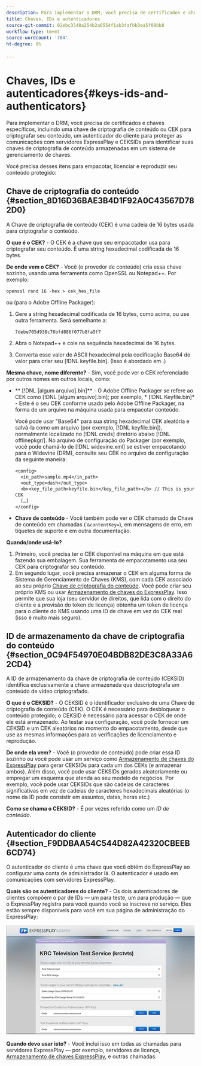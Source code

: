 ```yaml
---
description: Para implementar o DRM, você precisa de certificados e chaves específicos, incluindo uma chave de criptografia de conteúdo ou CEK para criptografar seu conteúdo, um autenticador do cliente para proteger as comunicações com servidores ExpressPlay e CEKSIDs para identificar suas chaves de criptografia de conteúdo armazenadas em um sistema de gerenciamento de chaves.
title: Chaves, IDs e autenticadores
source-git-commit: 02ebc3548a254b2a6554f1ab34afbb3ea5f09bb8
workflow-type: tm+mt
source-wordcount: '764'
ht-degree: 0%

---
```


# Chaves, IDs e autenticadores{#keys-ids-and-authenticators}

Para implementar o DRM, você precisa de certificados e chaves específicos, incluindo uma chave de criptografia de conteúdo ou CEK para criptografar seu conteúdo, um autenticador do cliente para proteger as comunicações com servidores ExpressPlay e CEKSIDs para identificar suas chaves de criptografia de conteúdo armazenadas em um sistema de gerenciamento de chaves.

Você precisa desses itens para empacotar, licenciar e reproduzir seu conteúdo protegido:

## Chave de criptografia do conteúdo {#section_8D16D36BAE3B4D1F92A0C43567D782D0}

A Chave de criptografia de conteúdo (CEK) é uma cadeia de 16 bytes usada para criptografar o conteúdo.

**O que é o CEK?** - O CEK é a chave que seu empacotador usa para criptografar seu conteúdo. É uma string hexadecimal codificada de 16 bytes.

**De onde vem o CEK?** - Você (o provedor de conteúdo) cria essa chave sozinho, usando uma ferramenta como OpenSSL ou Notepad++. Por exemplo:

```
openssl rand 16 -hex > cek_hex_file
```

ou (para o Adobe Offline Packager):

1. Gere a string hexadecimal codificada de 16 bytes, como acima, ou use outra ferramenta. Será semelhante a:

   ```
   7debe705d938c76bfd886f077b8fa5f7
   ```

1. Abra o Notepad++ e cole na sequência hexadecimal de 16 bytes.
1. Converta esse valor de ASCII hexadecimal pela codificação Base64 do valor para criar seu [!DNL keyfile.bin]. (Isso é abordado em [](../../multi-drm-workflows/quick-start/package-your-content.md).)

**Mesma chave, nome diferente?** - Sim, você pode ver o CEK referenciado por outros nomes em outros locais, como:

* ** [!DNL [algum arquivo].bin]** - O Adobe Offline Packager se refere ao CEK como [!DNL [algum arquivo].bin]; por exemplo, * [!DNL Keyfile.bin]* - Este é o seu CEK conforme usado pelo Adobe Offline Packager, na forma de um arquivo na máquina usada para empacotar conteúdo.

  Você pode usar &quot;Base64&quot; para sua string hexadecimal CEK aleatória e salvá-la como um arquivo (por exemplo, [!DNL keyfile.bin]), normalmente localizado no [!DNL creds] diretório abaixo [!DNL offlinepkgr/]. No arquivo de configuração do Packager (por exemplo, você pode chamá-lo de [!DNL widevine.xml] se estiver empacotando para o Widevine (DRM), consulte seu CEK no arquivo de configuração da seguinte maneira:

  ```
  <config>  
    <in_path>sample.mp4</in_path>  
    <out_type>dash</out_type>
    <b><key_file_path>keyfile.bin</key_file_path></b> // This is your CEK  
    […] 
  </config> 
  ```

* **Chave de conteúdo** - Você também pode ver o CEK chamado de Chave de conteúdo em chamadas ( `&contentKey=`), em mensagens de erro, em tíquetes de suporte e em outra documentação.

**Quando/onde usá-lo?**

1. Primeiro, você precisa ter o CEK disponível na máquina em que está fazendo sua embalagem. Sua ferramenta de empacotamento usa seu CEK para criptografar seu conteúdo.
1. Em segundo lugar, você precisa armazenar o CEK em alguma forma de Sistema de Gerenciamento de Chaves (KMS), com cada CEK associado ao seu próprio [Chave de criptografia do conteúdo](../../multi-drm-workflows/glossary/glossary-cek.md). Você pode criar seu próprio KMS ou usar [Armazenamento de chaves do ExpressPlay](https://www.expressplay.com/developer/key-storage/). Isso permite que sua loja (seu servidor de direitos, que lida com o direito do cliente e a provisão do token de licença) obtenha um token de licença para o cliente do KMS usando uma ID de chave em vez do CEK real (isso é muito mais seguro).

## ID de armazenamento da chave de criptografia do conteúdo {#section_0C94F54970E04BDB82DE3C8A33A62CD4}

A ID de armazenamento da chave de criptografia de conteúdo (CEKSID) identifica exclusivamente a chave armazenada que descriptografa um conteúdo de vídeo criptografado.

**O que é o CEKSID?** - O CEKSID é o identificador exclusivo de uma Chave de criptografia de conteúdo (CEK). O CEK é necessário para desbloquear o conteúdo protegido; o CEKSID é necessário para acessar o CEK de onde ele está armazenado. Ao testar sua configuração, você pode fornecer um CEKSID e um CEK aleatórios no momento do empacotamento, desde que use as mesmas informações para as verificações de licenciamento e reprodução.

**De onde ela vem?** - Você (o provedor de conteúdo) pode criar essa ID sozinho ou você pode usar um serviço como [Armazenamento de chaves do ExpressPlay](https://www.expressplay.com/developer/key-storage/) para gerar CEKSIDs para cada um dos CEKs (e armazenar ambos). Além disso, você pode usar CEKSIDs gerados aleatoriamente ou empregar um esquema que atenda ao seu modelo de negócios. Por exemplo, você pode usar CEKSIDs que são cadeias de caracteres significativas em vez de cadeias de caracteres hexadecimais aleatórias (o nome da ID pode consistir em assuntos, datas, horas etc.)

**Como se chama o CEKSID?** - É por vezes referido como um *ID de conteúdo*.

## Autenticador do cliente {#section_F9DDBAA54C544D82A42320CBEEB6CD74}

O autenticador do cliente é uma chave que você obtém do ExpressPlay ao configurar uma conta de administrador lá. O autenticador é usado em comunicações com servidores ExpressPlay.

**Quais são os autenticadores do cliente?** - Os dois autenticadores de clientes compõem o par de IDs — um para teste, um para produção — que o ExpressPlay registra para você quando você se inscreve no serviço. Eles estão sempre disponíveis para você em sua página de administração do ExpressPlay:
<!--<a id="fig_c5h_xdl_wv"></a>-->

![](assets/expressplay_admin_dashboard-web.png)

**Quando devo usar isto?** - Você inclui isso em todas as chamadas para servidores ExpressPlay — por exemplo, servidores de licença, [Armazenamento de chaves ExpressPlay](https://www.expressplay.com/developer/key-storage/), e outras chamadas.
